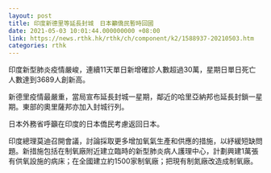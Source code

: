 ```yaml
---
layout: post
title: 印度新德里等延長封城　日本籲僑民暫時回國
date: 2021-05-03 10:01:44.000000000 +08:00
link: https://news.rthk.hk/rthk/ch/component/k2/1588937-20210503.htm
categories: rthk
---
```


印度新型肺炎疫情嚴峻，連續11天單日新增確診人數超過30萬，星期日單日死亡人數達到3689人創新高。

新德里疫情最嚴重，當局宣布延長封城一星期，鄰近的哈里亞納邦也延長封鎖一星期。東部的奧里薩邦亦加入封城行列。

日本外務省呼籲在印度的日本僑民考慮返回日本。

印度總理莫迪召開會議，討論採取更多增加氧氣生產和供應的措施，以紓緩短缺問題。新措施包括在制氧廠附近建立臨時的新型肺炎病人護理中心，計劃興建1萬張有供氧設施的病床；在全國建立約1500家制氧廠；把現有制氮廠改造成制氧廠。
